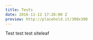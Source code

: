 ```yaml
---
title: Tests
date: 2016-11-12 17:26:00 Z
preview: http://placehold.it/300x300
---
```


Test test test siteleaf